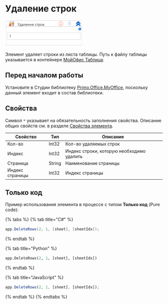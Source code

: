 # Удаление строк

![](<../../../../.gitbook/assets/image (499).png>)

Элемент удаляет строки из листа таблицы. Путь к файлу таблицы указывается в контейнере [МойОфис Таблица](https://docs.primo-rpa.ru/primo-rpa/g_elements/el_extra/els_myoffice/els_table/el_table_app).


## Перед началом работы

Установите в Студии библиотеку [Primo.Office.MyOffice](https://docs.primo-rpa.ru/primo-rpa/g_elements/el_extra/els_myoffice), поскольку данный элемент входит в состав библиотеки. 

## Свойства
Символ `*` указывает на обязательность заполнения свойства. Описание общих свойств см. в разделе [Свойства элемента](https://docs.primo-rpa.ru/primo-rpa/primo-studio/process/elements#svoistva-elementa).

| Свойство        | Тип    | Описание                                  |
| --------------- | ------ | ----------------------------------------- |
| Кол-во          | Int32  | Кол-во удаляемых строк                    |
| Индекс          | Int32  | Индекс строки, которую необходимо удалить |
| Страница        | String | Наименование страницы                     |
| Индекс страницы | Int32  | Индекс страницы                           |

## Только код

Пример использования элемента в процессе с типом **Только код** (Pure code):

{% tabs %}
{% tab title="C#" %}
```csharp
app.DeleteRows(2, 1, [sheet], [sheetIdx]);
```
{% endtab %}

{% tab title="Python" %}
```python
app.DeleteRows(2, 1, [sheet], [sheetIdx])
```
{% endtab %}

{% tab title="JavaScript" %}
```javascript
app.DeleteRows(2, 1, [sheet], [sheetIdx]);
```
{% endtab %}
{% endtabs %}
